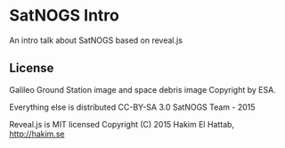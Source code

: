 # SatNOGS Intro

An intro talk about SatNOGS based on reveal.js

## License
Galileo Ground Station image and space debris image Copyright by ESA.

Everything else is distributed CC-BY-SA 3.0 SatNOGS Team - 2015

Reveal.js is MIT licensed
Copyright (C) 2015 Hakim El Hattab, http://hakim.se
